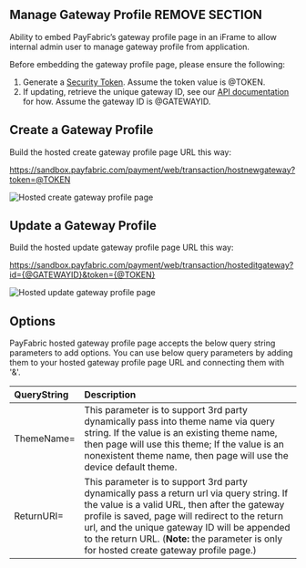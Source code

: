 ## Manage Gateway Profile REMOVE SECTION

Ability to embed PayFabric’s gateway profile page in an iFrame to allow internal admin user to manage gateway profile from application.

Before embedding the gateway profile page, please ensure the following:

1. Generate a [Security Token](/Sections/Security%20Token.md).  Assume the token value is @TOKEN.
2. If updating, retrieve the unique gateway ID, see our [API documentation](https://github.com/PayFabric/APIs/blob/master/PayFabric/Sections/Payment%20Gateway%20Profiles.md#retrieve-a-payment-gateway-profile) for how.  Assume the gateway ID is @GATEWAYID.

Create a Gateway Profile
-----------------------------

Build the hosted create gateway profile page URL this way:

https://sandbox.payfabric.com/payment/web/transaction/hostnewgateway?token=@TOKEN  

![Hosted create gateway profile page](https://raw.githubusercontent.com/PayFabric/Portal/master/PayFabric/Sections/Screenshots/HostedCreateGatewayPage.png)

Update a Gateway Profile
-----------------------------

Build the hosted update gateway profile page URL this way:

https://sandbox.payfabric.com/payment/web/transaction/hosteditgateway?id={@GATEWAYID}&token={@TOKEN}

![Hosted update gateway profile page](https://raw.githubusercontent.com/PayFabric/Portal/master/PayFabric/Sections/Screenshots/HostedUpdateGatewayPage.png) 

Options
-------

PayFabric hosted gateway profile page accepts the below query string parameters to add options. You can use below query parameters by adding them to your hosted gateway profile page URL and connecting them with '&'.

>
| QueryString| Description | 
|:------------- | :------------- | 
|ThemeName=|This parameter is to support 3rd party dynamically pass into theme name via query string. If the value is an existing theme name, then page will use this theme; If the value is an nonexistent theme name, then page will use the device default theme.|
|ReturnURI=|This parameter is to support 3rd party dynamically pass a return url via query string. If the value is a valid URL, then after the gateway profile is saved, page will redirect to the return url, and the unique gateway ID will be appended to the return URL. (<b>Note:</b> the parameter is only for hosted create gateway profile page.)|
